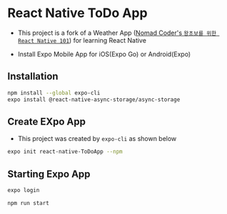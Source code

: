 # React Native ToDo App

- This project is a fork of a Weather App ([Nomad Coder's `왕초보를 위한 React Native 101`](https://nomadcoders.co/react-native-fundamentals/)) for learning React Native

- Install Expo Mobile App for iOS(Expo Go) or Android(Expo)

## Installation

```bash
npm install --global expo-cli
expo install @react-native-async-storage/async-storage
```

## Create EXpo App

- This project was created by `expo-cli` as shown below

```bash
expo init react-native-ToDoApp --npm
```

## Starting Expo App

```bash
expo login

npm run start
```
